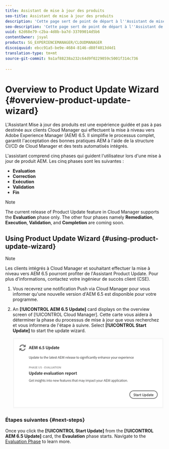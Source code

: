 ```yaml
---
title: Assistant de mise à jour des produits
seo-title: Assistant de mise à jour des produits
description: 'Cette page sert de point de départ à l''Assistant de mise à jour des produits. '
seo-description: 'Cette page sert de point de départ à l''Assistant de mise à jour des produits. '
uuid: 62d68e79-c2ba-4d8b-ba7d-33709014d5b6
contentOwner: jsyal
products: SG_EXPERIENCEMANAGER/CLOUDMANAGER
discoiquuid: ebcc91a5-be9e-4684-8146-d88f4013d4d1
translation-type: tm+mt
source-git-commit: 9a1af88238a232c64d9f0229059c5001f314c736

---
```



# Overview to Product Update Wizard {#overview-product-update-wizard}

L&#39;Assistant Mise à jour des produits est une expérience guidée et pas à pas destinée aux clients Cloud Manager qui effectuent la mise à niveau vers Adobe Experience Manager (AEM) 6.5. Il simplifie le processus complet, garantit l&#39;acceptation des bonnes pratiques AEM à l&#39;aide de la structure CI/CD de Cloud Manager et des tests automatisés intégrés.

L&#39;assistant comprend cinq phases qui guident l&#39;utilisateur lors d&#39;une mise à jour de produit AEM. Les cinq phases sont les suivantes :

* **Evaluation**
* **Correction**
* **Exécution**
* **Validation**
* **Fin**

>[!NOTE]
>The current release of Product Update feature in Cloud Manager supports the **Evaluation** phase only. The other four phases namely **Remediation**, **Execution**, **Validation**, and **Completion** are coming soon.


## Using Product Update Wizard {#using-product-update-wizard}

>[!NOTE]
>Les clients intégrés à Cloud Manager et souhaitant effectuer la mise à niveau vers AEM 6.5 pourront profiter de l&#39;Assistant Product Update. Pour plus d&#39;informations, contactez votre ingénieur de succès client (CSE).

1. Vous recevrez une notification Push via Cloud Manager pour vous informer qu&#39;une nouvelle version d&#39;AEM 6.5 est disponible pour votre programme.

1. An **[!UICONTROL AEM 6.5 Update]** card displays on the overview screen of [!UICONTROL Cloud Manager]. Cette carte vous aidera à déterminer la phase du processus de mise à jour que vous recherchez et vous informera de l&#39;étape à suivre. Select **[!UICONTROL Start Update]** to start the update wizard.

   ![](assets/Start-Update.png)

### Étapes suivantes {#next-steps}

Once you click the **[!UICONTROL Start Update]** from the **[!UICONTROL AEM 6.5 Update]** card, the **Evaulation** phase starts.
Navigate to the [Evaluation Phase](evaluation.md) to learn more.
